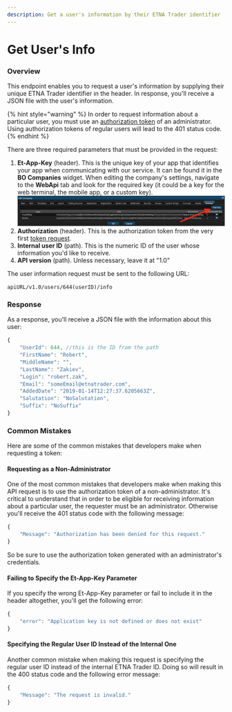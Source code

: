 ```yaml
---
description: Get a user's information by their ETNA Trader identifier
---
```


# Get User's Info

### Overview

This endpoint enables you to request a user's information by supplying their unique ETNA Trader identifier in the header. In response, you'll receive a JSON file with the user's information.

{% hint style="warning" %}
In order to request information about a particular user, you must use an [authorization token](../../../public-api/authentication/requesting-tokens/) of an administrator. Using authorization tokens of regular users will lead to the 401 status code.
{% endhint %}

There are three required parameters that must be provided in the request:

1. **Et-App-Key** \(header\). This is the unique key of your app that identifies your app when communicating with our service.  It can be found it in the **BO Companies** widget. When editing the company's settings, navigate to the **WebApi** tab and look for the required key \(it could be a key for the web terminal, the mobile app, or a custom key\). ![](../../../../.gitbook/assets/image%20%281%29.png)
2. **Authorization** \(header\). This is the authorization token from the very first [token request](../../../public-api/authentication/requesting-tokens/).
3. **Internal user ID** \(path\). This is the numeric ID of the user  whose information you'd like to receive. 
4. **API version** \(path\). Unless necessary, leave it at "1.0"

The user information request must be sent to the following URL:

```text
apiURL/v1.0/users/644(userID)/info
```

### Response

As a response, you'll receive a JSON file with the information about this user:

```javascript
{
    "UserId": 644, //this is the ID from the path
    "FirstName": "Robert",
    "MiddleName": "",
    "LastName": "Zakiev",
    "Login": "robert.zak",
    "Email": "someEmail@etnatrader.com",
    "AddedDate": "2019-01-14T12:27:37.6205663Z",
    "Salutation": "NoSalutation",
    "Suffix": "NoSuffix"
}
```

### Common Mistakes

Here are some of the common mistakes that developers make when requesting a token:

#### Requesting as a Non-Administrator

One of the most common mistakes that developers make when making this API request is to use the authorization token of a non-administrator. It's critical to understand that in order to be eligible for receiving information about a particular user, the requester must be an administrator. Otherwise you'll receive the 401 status code with the following message:

```javascript
{
    "Message": "Authorization has been denied for this request."
}
```

So be sure to use the authorization token generated with an administrator's credentials.

#### Failing to Specify the Et-App-Key Parameter

If you specify the wrong Et-App-Key parameter or fail to include it in the header altogether, you'll get the following error:

```javascript
{
    "error": "Application key is not defined or does not exist"
}
```

#### Specifying the Regular User ID Instead of the Internal One

Another common mistake when making this request is specifying the regular user ID instead of the internal ETNA Trader ID. Doing so will result in the 400 status code and the following error message:

```javascript
{
    "Message": "The request is invalid."
}
```

